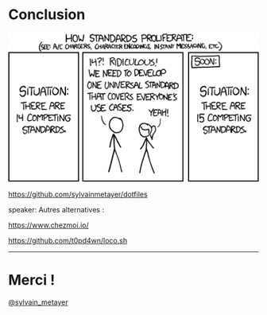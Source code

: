 # Conclusion

<img src="assets/img/standards.png"  height="300" width="600" alt="Standard">

<https://github.com/sylvainmetayer/dotfiles>

speaker:
Autres alternatives :

<https://www.chezmoi.io/>

<https://github.com/t0pd4wn/loco.sh>

---

# Merci !

[@sylvain_metayer](https://twitter.com/sylvain_metayer)